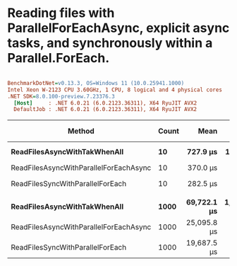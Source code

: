 # Reading files with ParallelForEachAsync, explicit async tasks, and synchronously within a Parallel.ForEach.

``` ini

BenchmarkDotNet=v0.13.3, OS=Windows 11 (10.0.25941.1000)
Intel Xeon W-2123 CPU 3.60GHz, 1 CPU, 8 logical and 4 physical cores
.NET SDK=8.0.100-preview.7.23376.3
  [Host]     : .NET 6.0.21 (6.0.2123.36311), X64 RyuJIT AVX2
  DefaultJob : .NET 6.0.21 (6.0.2123.36311), X64 RyuJIT AVX2


```
|                                 Method | Count |        Mean |       Error |      StdDev | Ratio | RatioSD |      Gen0 |      Gen1 |     Gen2 |   Allocated | Alloc Ratio |
|--------------------------------------- |------ |------------:|------------:|------------:|------:|--------:|----------:|----------:|---------:|------------:|------------:|
|           **ReadFilesAsyncWithTakWhenAll** |    **10** |    **727.9 μs** |    **14.49 μs** |    **34.15 μs** |  **1.00** |    **0.00** |   **25.3906** |    **4.8828** |        **-** |   **107.79 KB** |        **1.00** |
| ReadFilesAsyncWithParallelForEachAsync |    10 |    370.0 μs |     5.47 μs |     5.12 μs |  0.51 |    0.02 |   42.4805 |    1.9531 |        - |    109.5 KB |        1.02 |
|       ReadFilesSyncWithParallelForEach |    10 |    282.5 μs |     2.21 μs |     1.72 μs |  0.39 |    0.01 |   42.4805 |    1.9531 |        - |   105.18 KB |        0.98 |
|                                        |       |             |             |             |       |         |           |           |          |             |             |
|           **ReadFilesAsyncWithTakWhenAll** |  **1000** | **69,722.1 μs** | **1,392.35 μs** | **2,649.09 μs** |  **1.00** |    **0.00** | **1714.2857** |  **857.1429** | **142.8571** | **10727.56 KB** |        **1.00** |
| ReadFilesAsyncWithParallelForEachAsync |  1000 | 25,095.8 μs |   493.73 μs |   507.03 μs |  0.36 |    0.02 | 4312.5000 | 1062.5000 |        - | 10804.42 KB |        1.01 |
|       ReadFilesSyncWithParallelForEach |  1000 | 19,687.5 μs |   384.71 μs |   411.63 μs |  0.28 |    0.02 | 4250.0000 |   62.5000 |        - | 10191.75 KB |        0.95 |
